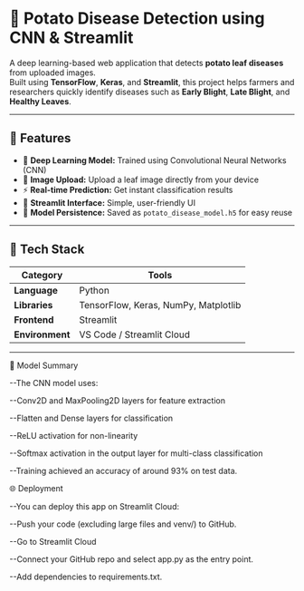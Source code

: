 # 🥔 Potato Disease Detection using CNN & Streamlit

A deep learning-based web application that detects **potato leaf diseases** from uploaded images.  
Built using **TensorFlow**, **Keras**, and **Streamlit**, this project helps farmers and researchers quickly identify diseases such as **Early Blight**, **Late Blight**, and **Healthy Leaves**.

---

## 🚀 Features

- 🧠 **Deep Learning Model:** Trained using Convolutional Neural Networks (CNN)
- 📸 **Image Upload:** Upload a leaf image directly from your device
- ⚡ **Real-time Prediction:** Get instant classification results
- 🎨 **Streamlit Interface:** Simple, user-friendly UI
- 💾 **Model Persistence:** Saved as `potato_disease_model.h5` for easy reuse

---

## 🧩 Tech Stack

| Category | Tools |
|-----------|--------|
| **Language** | Python |
| **Libraries** | TensorFlow, Keras, NumPy, Matplotlib |
| **Frontend** | Streamlit |
| **Environment** | VS Code / Streamlit Cloud |

---


🧠 Model Summary

--The CNN model uses:

--Conv2D and MaxPooling2D layers for feature extraction

--Flatten and Dense layers for classification

--ReLU activation for non-linearity

--Softmax activation in the output layer for multi-class classification

--Training achieved an accuracy of around 93% on test data.

🌐 Deployment

--You can deploy this app on Streamlit Cloud:

--Push your code (excluding large files and venv/) to GitHub.

--Go to Streamlit Cloud

--Connect your GitHub repo and select app.py as the entry point.

--Add dependencies to requirements.txt.



